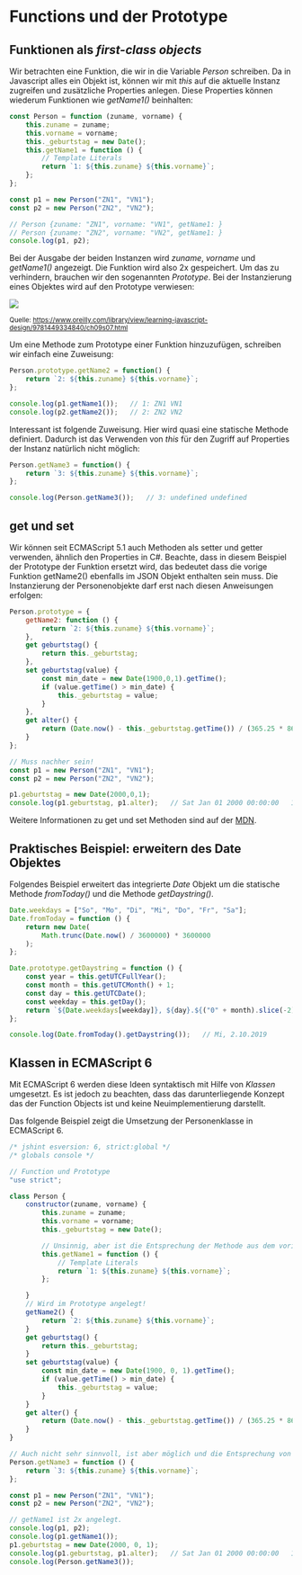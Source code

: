 # Functions und der Prototype

## Funktionen als *first-class objects*
Wir betrachten eine Funktion, die wir in die Variable *Person* schreiben. Da in Javascript alles ein
Objekt ist, können wir mit *this* auf die aktuelle Instanz zugreifen und zusätzliche Properties anlegen.
Diese Properties können wiederum Funktionen wie *getName1()* beinhalten: 
```js
const Person = function (zuname, vorname) {
    this.zuname = zuname;
    this.vorname = vorname;
    this._geburtstag = new Date();
    this.getName1 = function () {
        // Template Literals
        return `1: ${this.zuname} ${this.vorname}`;
    };
};

const p1 = new Person("ZN1", "VN1");
const p2 = new Person("ZN2", "VN2");

// Person {zuname: "ZN1", vorname: "VN1", getName1: }
// Person {zuname: "ZN2", vorname: "VN2", getName1: }
console.log(p1, p2);   
```

Bei der Ausgabe der beiden Instanzen wird *zuname*, *vorname* und *getName1()* angezeigt. Die Funktion wird
also 2x gespeichert. Um das zu verhindern, brauchen wir den sogenannten *Prototype*. Bei der Instanzierung
eines Objektes wird auf den Prototype verwiesen:

![](https://www.oreilly.com/library/view/learning-javascript-design/9781449334840/httpatomoreillycomsourceoreillyimages1547807.png)

<sup>Quelle: https://www.oreilly.com/library/view/learning-javascript-design/9781449334840/ch09s07.html</sup>

Um eine Methode zum Prototype einer Funktion hinzuzufügen, schreiben wir einfach eine Zuweisung:

```js
Person.prototype.getName2 = function() {
    return `2: ${this.zuname} ${this.vorname}`;
};

console.log(p1.getName1());   // 1: ZN1 VN1
console.log(p2.getName2());   // 2: ZN2 VN2
```

Interessant ist folgende Zuweisung. Hier wird quasi eine statische Methode definiert. Dadurch ist das 
Verwenden von *this* für den Zugriff auf Properties der Instanz natürlich nicht möglich:
```js
Person.getName3 = function() {
    return `3: ${this.zuname} ${this.vorname}`;
};

console.log(Person.getName3());   // 3: undefined undefined
```

## get und set
Wir können seit ECMAScript 5.1 auch Methoden als setter und getter verwenden, ähnlich den Properties
in C#. Beachte, dass in diesem Beispiel der Prototype der Funktion ersetzt wird, das bedeutet dass die
vorige Funktion getName2() ebenfalls im JSON Objekt enthalten sein muss. Die Instanzierung der Personenobjekte
darf erst nach diesen Anweisungen erfolgen:
```js
Person.prototype = {
    getName2: function () {
        return `2: ${this.zuname} ${this.vorname}`;
    },
    get geburtstag() {
        return this._geburtstag;
    },
    set geburtstag(value) {
        const min_date = new Date(1900,0,1).getTime();
        if (value.getTime() > min_date) {
            this._geburtstag = value;
        }
    },
    get alter() {
        return (Date.now() - this._geburtstag.getTime()) / (365.25 * 86400 * 1000);
    }
};

// Muss nachher sein!
const p1 = new Person("ZN1", "VN1");
const p2 = new Person("ZN2", "VN2");

p1.geburtstag = new Date(2000,0,1);
console.log(p1.geburtstag, p1.alter);   // Sat Jan 01 2000 00:00:00   19.75
```

Weitere Informationen zu get und set Methoden sind auf der [MDN](https://developer.mozilla.org/en-US/docs/Web/JavaScript/Reference/Functions/get).

## Praktisches Beispiel: erweitern des Date Objektes
Folgendes Beispiel erweitert das integrierte *Date* Objekt um die statische Methode *fromToday()* und
die Methode *getDaystring()*.

```js
Date.weekdays = ["So", "Mo", "Di", "Mi", "Do", "Fr", "Sa"];
Date.fromToday = function () {
    return new Date(
        Math.trunc(Date.now() / 3600000) * 3600000
    );
};

Date.prototype.getDaystring = function () {
    const year = this.getUTCFullYear();
    const month = this.getUTCMonth() + 1;
    const day = this.getUTCDate();
    const weekday = this.getDay();
    return `${Date.weekdays[weekday]}, ${day}.${("0" + month).slice(-2)}.${year}`;
};

console.log(Date.fromToday().getDaystring());   // Mi, 2.10.2019
```

## Klassen in ECMAScript 6
Mit ECMAScript 6 werden diese Ideen syntaktisch mit Hilfe von *Klassen* umgesetzt. Es ist jedoch zu
beachten, dass das darunterliegende Konzept das der Function Objects ist und keine Neuimplementierung
darstellt.

Das folgende Beispiel zeigt die Umsetzung der Personenklasse in ECMAScript 6.

```js
/* jshint esversion: 6, strict:global */
/* globals console */

// Function und Prototype
"use strict";

class Person {
    constructor(zuname, vorname) {
        this.zuname = zuname;
        this.vorname = vorname;
        this._geburtstag = new Date();

        // Unsinnig, aber ist die Entsprechung der Methode aus dem vorigen Beispiel.
        this.getName1 = function () {
            // Template Literals
            return `1: ${this.zuname} ${this.vorname}`;
        };

    }
    // Wird im Prototype angelegt!
    getName2() {
        return `2: ${this.zuname} ${this.vorname}`;
    }
    get geburtstag() {
        return this._geburtstag;
    }
    set geburtstag(value) {
        const min_date = new Date(1900, 0, 1).getTime();
        if (value.getTime() > min_date) {
            this._geburtstag = value;
        }
    }
    get alter() {
        return (Date.now() - this._geburtstag.getTime()) / (365.25 * 86400 * 1000);
    }
}

// Auch nicht sehr sinnvoll, ist aber möglich und die Entsprechung von getName3 aus dem vorigen Beispiel.
Person.getName3 = function () {
    return `3: ${this.zuname} ${this.vorname}`;
};

const p1 = new Person("ZN1", "VN1");
const p2 = new Person("ZN2", "VN2");

// getName1 ist 2x angelegt.
console.log(p1, p2);
console.log(p1.getName1());
p1.geburtstag = new Date(2000, 0, 1);
console.log(p1.geburtstag, p1.alter);   // Sat Jan 01 2000 00:00:00   19.75
console.log(Person.getName3());
```

